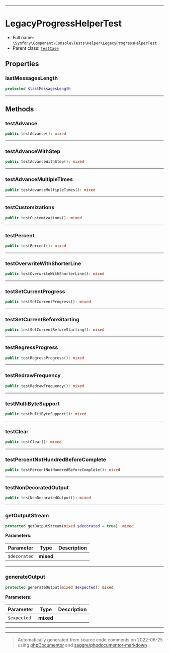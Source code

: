 ***

# LegacyProgressHelperTest





* Full name: `\Symfony\Component\Console\Tests\Helper\LegacyProgressHelperTest`
* Parent class: [`TestCase`](../../../../../PHPUnit/Framework/TestCase.md)



## Properties


### lastMessagesLength



```php
protected $lastMessagesLength
```






***

## Methods


### testAdvance



```php
public testAdvance(): mixed
```











***

### testAdvanceWithStep



```php
public testAdvanceWithStep(): mixed
```











***

### testAdvanceMultipleTimes



```php
public testAdvanceMultipleTimes(): mixed
```











***

### testCustomizations



```php
public testCustomizations(): mixed
```











***

### testPercent



```php
public testPercent(): mixed
```











***

### testOverwriteWithShorterLine



```php
public testOverwriteWithShorterLine(): mixed
```











***

### testSetCurrentProgress



```php
public testSetCurrentProgress(): mixed
```











***

### testSetCurrentBeforeStarting



```php
public testSetCurrentBeforeStarting(): mixed
```











***

### testRegressProgress



```php
public testRegressProgress(): mixed
```











***

### testRedrawFrequency



```php
public testRedrawFrequency(): mixed
```











***

### testMultiByteSupport



```php
public testMultiByteSupport(): mixed
```











***

### testClear



```php
public testClear(): mixed
```











***

### testPercentNotHundredBeforeComplete



```php
public testPercentNotHundredBeforeComplete(): mixed
```











***

### testNonDecoratedOutput



```php
public testNonDecoratedOutput(): mixed
```











***

### getOutputStream



```php
protected getOutputStream(mixed $decorated = true): mixed
```








**Parameters:**

| Parameter | Type | Description |
|-----------|------|-------------|
| `$decorated` | **mixed** |  |




***

### generateOutput



```php
protected generateOutput(mixed $expected): mixed
```








**Parameters:**

| Parameter | Type | Description |
|-----------|------|-------------|
| `$expected` | **mixed** |  |




***


***
> Automatically generated from source code comments on 2022-06-25 using [phpDocumentor](http://www.phpdoc.org/) and [saggre/phpdocumentor-markdown](https://github.com/Saggre/phpDocumentor-markdown)
